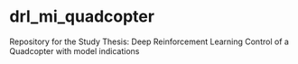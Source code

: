 # drl_mi_quadcopter
Repository for the Study Thesis: Deep Reinforcement Learning Control of a Quadcopter with model indications
